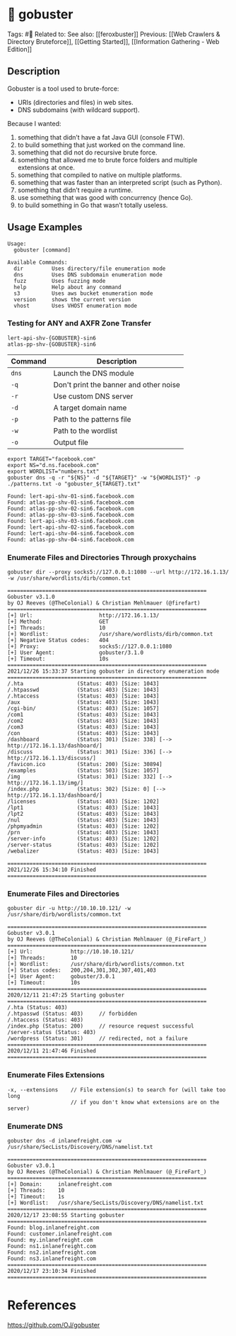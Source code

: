 # 💢 gobuster

Tags: #💢
Related to:
See also: [[feroxbuster]]
Previous: [[Web Crawlers & Directory Bruteforce]], [[Getting Started]], [[Information Gathering - Web Edition]]

## Description

Gobuster is a tool used to brute-force:

-   URIs (directories and files) in web sites.
-   DNS subdomains (with wildcard support).

Because I wanted:

1.  something that didn’t have a fat Java GUI (console FTW).
2.  to build something that just worked on the command line.
3.  something that did not do recursive brute force.
4.  something that allowed me to brute force folders and multiple extensions at once.
5.  something that compiled to native on multiple platforms.
6.  something that was faster than an interpreted script (such as Python).
7.  something that didn’t require a runtime.
8.  use something that was good with concurrency (hence Go).
9.  to build something in Go that wasn’t totally useless.

## Usage Examples

```text
Usage:
  gobuster [command]

Available Commands:
  dir         Uses directory/file enumeration mode
  dns         Uses DNS subdomain enumeration mode
  fuzz        Uses fuzzing mode
  help        Help about any command
  s3          Uses aws bucket enumeration mode
  version     shows the current version
  vhost       Uses VHOST enumeration mode
```

### Testing for ANY and AXFR Zone Transfer

	lert-api-shv-{GOBUSTER}-sin6
	atlas-pp-shv-{GOBUSTER}-sin6

| **Command** | **Description** |
|--|-- |
|`dns` | Launch the DNS module |
|`-q` | Don't print the banner and other noise |
|`-r` | Use custom DNS server |
|`-d` | A target domain name |
|`-p` | Path to the patterns file |
|`-w` | Path to the wordlist |
|`-o` | Output file |

	export TARGET="facebook.com"
	export NS="d.ns.facebook.com"
	export WORDLIST="numbers.txt"
	gobuster dns -q -r "${NS}" -d "${TARGET}" -w "${WORDLIST}" -p ./patterns.txt -o "gobuster_${TARGET}.txt"

```text
Found: lert-api-shv-01-sin6.facebook.com
Found: atlas-pp-shv-01-sin6.facebook.com
Found: atlas-pp-shv-02-sin6.facebook.com
Found: atlas-pp-shv-03-sin6.facebook.com
Found: lert-api-shv-03-sin6.facebook.com
Found: lert-api-shv-02-sin6.facebook.com
Found: lert-api-shv-04-sin6.facebook.com
Found: atlas-pp-shv-04-sin6.facebook.com
```

### Enumerate Files and Directories Through proxychains

	gobuster dir --proxy socks5://127.0.0.1:1080 --url http://172.16.1.13/ -w /usr/share/wordlists/dirb/common.txt

```text
===============================================================
Gobuster v3.1.0
by OJ Reeves (@TheColonial) & Christian Mehlmauer (@firefart)
===============================================================
[+] Url:                     http://172.16.1.13/
[+] Method:                  GET
[+] Threads:                 10
[+] Wordlist:                /usr/share/wordlists/dirb/common.txt
[+] Negative Status codes:   404
[+] Proxy:                   socks5://127.0.0.1:1080
[+] User Agent:              gobuster/3.1.0
[+] Timeout:                 10s
===============================================================
2021/12/26 15:33:37 Starting gobuster in directory enumeration mode
===============================================================
/.hta                 (Status: 403) [Size: 1043]
/.htpasswd            (Status: 403) [Size: 1043]
/.htaccess            (Status: 403) [Size: 1043]
/aux                  (Status: 403) [Size: 1043]
/cgi-bin/             (Status: 403) [Size: 1057]
/com1                 (Status: 403) [Size: 1043]
/com2                 (Status: 403) [Size: 1043]
/com3                 (Status: 403) [Size: 1043]
/con                  (Status: 403) [Size: 1043]
/dashboard            (Status: 301) [Size: 338] [--> http://172.16.1.13/dashboard/]
/discuss              (Status: 301) [Size: 336] [--> http://172.16.1.13/discuss/]  
/favicon.ico          (Status: 200) [Size: 30894]                                  
/examples             (Status: 503) [Size: 1057]                                   
/img                  (Status: 301) [Size: 332] [--> http://172.16.1.13/img/]      
/index.php            (Status: 302) [Size: 0] [--> http://172.16.1.13/dashboard/]  
/licenses             (Status: 403) [Size: 1202]                                   
/lpt1                 (Status: 403) [Size: 1043]                                   
/lpt2                 (Status: 403) [Size: 1043]                                   
/nul                  (Status: 403) [Size: 1043]                                   
/phpmyadmin           (Status: 403) [Size: 1202]                                   
/prn                  (Status: 403) [Size: 1043]                                   
/server-info          (Status: 403) [Size: 1202]                                   
/server-status        (Status: 403) [Size: 1202]                                   
/webalizer            (Status: 403) [Size: 1043]                                   
                                                                                   
===============================================================
2021/12/26 15:34:10 Finished
===============================================================
```

### Enumerate Files and Directories

	gobuster dir -u http://10.10.10.121/ -w /usr/share/dirb/wordlists/common.txt

```text
===============================================================
Gobuster v3.0.1
by OJ Reeves (@TheColonial) & Christian Mehlmauer (@_FireFart_)
===============================================================
[+] Url:            http://10.10.10.121/
[+] Threads:        10
[+] Wordlist:       /usr/share/dirb/wordlists/common.txt
[+] Status codes:   200,204,301,302,307,401,403
[+] User Agent:     gobuster/3.0.1
[+] Timeout:        10s
===============================================================
2020/12/11 21:47:25 Starting gobuster
===============================================================
/.hta (Status: 403)
/.htpasswd (Status: 403)     // forbidden
/.htaccess (Status: 403)
/index.php (Status: 200)     // resource request successful
/server-status (Status: 403)
/wordpress (Status: 301)     // redirected, not a failure
===============================================================
2020/12/11 21:47:46 Finished
===============================================================
```

### Enumerate Files Extensions

```text
-x, --extensions	// File extension(s) to search for (will take too long
					// if you don't know what extensions are on the server)
```

### Enumerate DNS

	gobuster dns -d inlanefreight.com -w /usr/share/SecLists/Discovery/DNS/namelist.txt

```text
===============================================================
Gobuster v3.0.1
by OJ Reeves (@TheColonial) & Christian Mehlmauer (@_FireFart_)
===============================================================
[+] Domain:     inlanefreight.com
[+] Threads:    10
[+] Timeout:    1s
[+] Wordlist:   /usr/share/SecLists/Discovery/DNS/namelist.txt
===============================================================
2020/12/17 23:08:55 Starting gobuster
===============================================================
Found: blog.inlanefreight.com
Found: customer.inlanefreight.com
Found: my.inlanefreight.com
Found: ns1.inlanefreight.com
Found: ns2.inlanefreight.com
Found: ns3.inlanefreight.com
===============================================================
2020/12/17 23:10:34 Finished
===============================================================
```

# References

https://github.com/OJ/gobuster